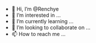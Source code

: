 - 👋 Hi, I’m @Renchye
- 👀 I’m interested in ...
- 🌱 I’m currently learning ...
- 💞️ I’m looking to collaborate on ...
- 📫 How to reach me ...

<!---
Renchye/Renchye is a ✨ special ✨ repository because its `README.md` (this file) appears on your GitHub profile.
You can click the Preview link to take a look at your changes.
--->
